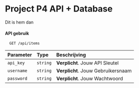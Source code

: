 
# Project P4 API + Database

Dit is hem dan




#### API gebruik

```http
  GET /api/items
```

| Parameter  | Type     | Beschrijving                       |
| :--------- | :------- | :--------------------------------- |
| `api_key`  | `string` | **Verplicht**. Jouw API Sleutel    |
| `username` | `string` | **Verplicht**. Jouw Gebruikersnaam |
| `password` | `string` | **Verplicht**. Jouw Wachtwoord     |


